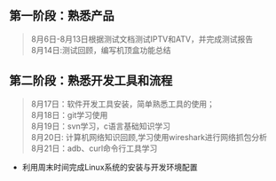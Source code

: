 ## 第一阶段：熟悉产品
> 8月6日-8月13日根据测试文档测试IPTV和ATV，并完成测试报告  
> 8月14日:测试回顾，编写机顶盒功能总结

## 第二阶段：熟悉开发工具和流程
> 8月17日：软件开发工具安装，简单熟悉工具的使用；  
> 8月18日：git学习使用  
> 8月19日：svn学习，c语言基础知识学习  
> 8月20日: 计算机网络知识回顾,学习使用wireshark进行网络抓包分析  
> 8月21日：adb、curl命令行工具学习  
- 利用周末时间完成Linux系统的安装与开发环境配置  
